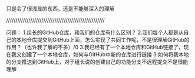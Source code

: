 只是会了很浅显的东西，还是不能够深入的理解

/////////////////////////////////////////////////////

问题：
	1.组长的GitHub仓库，和我们的仓库有什么区别？
	2.我们每个人都是从自己的本地仓库提交到GitHub上面，怎么实现了共同工作呢，不是很理解GitHub的作用？（也许我了解的不多）/0
	3.我已经有了一个本地仓库和GitHub链接了，现在我又创建了一个本地仓库，如何与GitHub中新的仓库进行链接
	3.如何将我本地的分支推送到GitHub上，对于组长说的创建自己的功能分支不远程提交不是很能理解